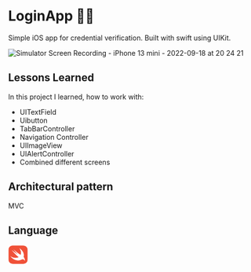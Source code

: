 
# LoginApp 👨‍💻

Simple iOS app for credential verification.  Built with swift using UIKit.


![Simulator Screen Recording - iPhone 13 mini - 2022-09-18 at 20 24 21](https://user-images.githubusercontent.com/104303173/191015433-7e436be1-59b6-4162-9dc9-4cddd3540054.gif)

## Lessons Learned

In this project  I learned, how to work with: 

- UITextField
- Uibutton 
- TabBarController 
- Navigation Controller 
- UIImageView
- UIAlertController
-  Combined different screens 


## Architectural pattern
MVC

## Language

<a href="https://developer.apple.com/swift/" target="_blank" rel="noreferrer"> <img src="https://raw.githubusercontent.com/devicons/devicon/master/icons/swift/swift-original.svg" alt="swift" width="40" height="40"/>
